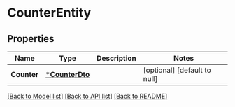 # CounterEntity

## Properties
Name | Type | Description | Notes
------------ | ------------- | ------------- | -------------
**Counter** | [***CounterDto**](CounterDTO.md) |  | [optional] [default to null]

[[Back to Model list]](../README.md#documentation-for-models) [[Back to API list]](../README.md#documentation-for-api-endpoints) [[Back to README]](../README.md)

